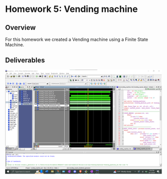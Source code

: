 # Homework 5: Vending machine
## Overview
For this homework we created a Vending machine using a Finite State Machine. 
## Deliverables
<Screenshot><img src="assets/vending_machine_entire_sim.png">